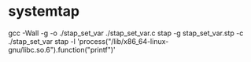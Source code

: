 # systemtap
gcc -Wall -g -o ./stap_set_var ./stap_set_var.c
stap -g stap_set_var.stp -c ./stap_set_var
stap -l 'process("/lib/x86_64-linux-gnu/libc.so.6").function("printf")' 
